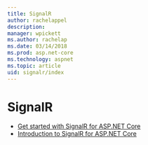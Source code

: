 ```yaml
---
title: SignalR
author: rachelappel
description: 
manager: wpickett
ms.author: rachelap
ms.date: 03/14/2018
ms.prod: asp.net-core
ms.technology: aspnet
ms.topic: article
uid: signalr/index
---
```

# SignalR

* [Get started with SignalR for ASP.NET Core](xref:signalr/get-started)
* [Introduction to SignalR for ASP.NET Core](xref:signalr/introduction)
